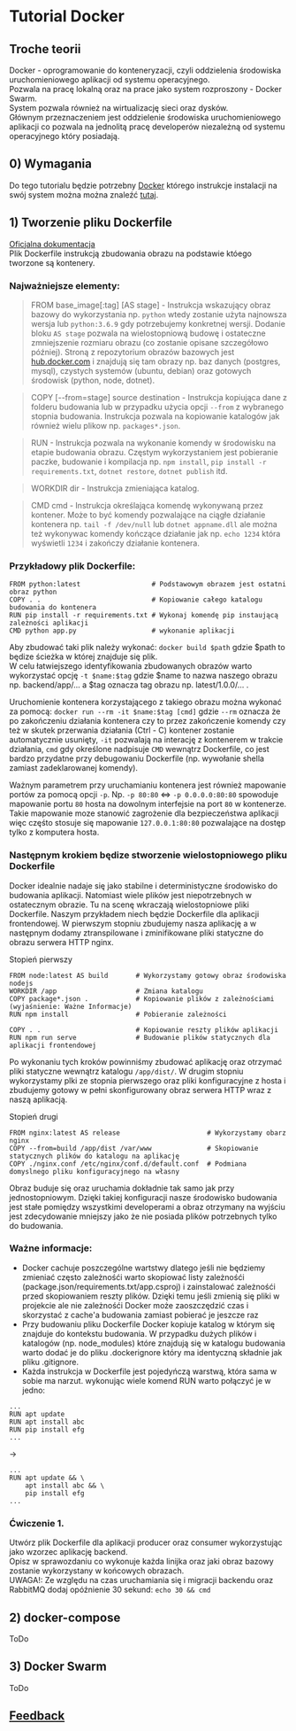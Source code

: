 # Tutorial Docker

## Troche teorii
Docker - oprogramowanie do konteneryzacji, czyli oddzielenia środowiska uruchomieniowego aplikacji od systemu operacyjnego.  
Pozwala na pracę lokalną oraz na prace jako system rozproszony - Docker Swarm.  
System pozwala również na wirtualizację sieci oraz dysków.   
Głównym przeznaczeniem jest oddzielenie środowiska uruchomieniowego aplikacji co pozwala na jednolitą pracę developerów niezależną od systemu operacyjnego który posiadają.

## 0) Wymagania
Do tego tutorialu będzie potrzebny [Docker](http://docker.com) 
którego instrukcje instalacji na swój system można można znaleźć [tutaj](https://docs.docker.com/install/).

## 1) Tworzenie pliku Dockerfile 
[Oficjalna dokumentacja](https://docs.docker.com/engine/reference/builder/)  
Plik Dockerfile instrukcją zbudowania obrazu na podstawie któego tworzone są kontenery.  

### Najważniejsze elementy:
> FROM base_image\[:tag\] \[AS stage\] - Instrukcja wskazujący obraz bazowy do wykorzystania np. `python` wtedy zostanie użyta najnowsza wersja lub `python:3.6.9` gdy potrzebujemy konkretnej wersji. Dodanie bloku `AS stage` pozwala na wielostopniową budowę i ostateczne zmniejszenie rozmiaru obrazu (co zostanie opisane szczegółowo później). Stroną z repozytorium obrazów bazowych jest [hub.docker.com](https://hub.docker.com) i znajdują się tam obrazy np. baz danych (postgres, mysql), czystych systemów (ubuntu, debian) oraz gotowych środowisk (python, node, dotnet).

> COPY \[--from=stage\] source destination - Instrukcja kopiująca dane z folderu budowania lub w przypadku użycia opcji `--from` z wybranego stopnia budowania. Instrukcja pozwala na kopiowanie katalogów jak również wielu plikow np. `packages*.json`.

> RUN - Instrukcja pozwala na wykonanie komendy w środowisku na etapie budowania obrazu. Częstym wykorzystaniem jest pobieranie paczke, budowanie i kompilacja np. `npm install`, `pip install -r requirements.txt`, `dotnet restore`, `dotnet publish` itd. 

> WORKDIR dir - Instrukcja zmieniająca katalog.

> CMD cmd - Instrukcja określająca komendę wykonywaną przez kontener. Może to być komendy pozwalające na ciągłe działanie kontenera np. `tail -f /dev/null` lub `dotnet appname.dll` ale można też wykonywac komendy kończące działanie jak np. `echo 1234` która wyświetli `1234` i zakończy działanie kontenera.

### Przykładowy plik Dockerfile:
```
FROM python:latest                  # Podstawowym obrazem jest ostatni obraz python 
COPY . .                            # Kopiowanie całego katalogu budowania do kontenera
RUN pip install -r requirements.txt # Wykonaj komendę pip instaującą zależności aplikacji
CMD python app.py                   # wykonanie aplikacji
```

Aby zbudować taki plik należy wykonać: `docker build $path` gdzie $path to będize ścieżka w której znajduje się plik.   
W celu łatwiejszego identyfikowania zbudowanych obrazów warto wykorzystać opcję `-t $name:$tag` gdzie $name to nazwa naszego obrazu np. backend/app/... a $tag oznacza tag obrazu np. latest/1.0.0/... .  

Uruchomienie kontenera korzystającego z takiego obrazu można wykonać za pomocą: `docker run --rm -it $name:$tag [cmd]` gdzie `--rm` oznacza że po zakończeniu działania kontenera czy to przez zakończenie komendy czy też w skutek przerwania działania (Ctrl - C) kontener zostanie automatycznie usunięty, `-it` pozwalają na interację z kontenerem w trakcie działania, `cmd` gdy określone nadpisuje `CMD` wewnątrz Dockerfile, co jest bardzo przydatne przy debugowaniu Dockerfile (np. wywołanie shella zamiast zadeklarowanej komendy).

Ważnym parametrem przy uruchamianiu kontenera jest również mapowanie portów za pomocą opcji `-p`. Np. `-p 80:80` <=> `-p 0.0.0.0:80:80` spowoduje mapowanie portu `80` hosta na dowolnym interfejsie na port `80` w kontenerze. Takie mapowanie moze stanowić zagrożenie dla bezpieczeństwa aplikacji więc częśto stosuje się mapowanie `127.0.0.1:80:80` pozwalające na dostęp tylko z komputera hosta.

### Następnym krokiem będize stworzenie wielostopniowego pliku Dockerfile
Docker idealnie nadaje się jako stabilne i deterministyczne środowisko do budowania aplikacji. Natomiast wiele plików jest niepotrzebnych w ostatecznym obrazie. Tu na scenę wkraczają wielostopniowe pliki Dockerfile. Naszym przykładem niech będzie Dockerfile dla aplikacji frontendowej. W pierwszym stopniu zbudujemy nasza aplikację a w następnym dodamy ztranspilowane i zminifikowane pliki statyczne do obrazu serwera HTTP nginx.

Stopień pierwszy
```
FROM node:latest AS build       # Wykorzystamy gotowy obraz środowiska nodejs
WORKDIR /app                    # Zmiana katalogu
COPY package*.json .            # Kopiowanie plików z zależnościami (wyjaśnienie: Ważne Informacje)
RUN npm install                 # Pobieranie zależności

COPY . .                        # Kopiowanie reszty plików aplikacji
RUN npm run serve               # Budowanie plików statycznych dla aplikacji frontendowej
```

Po wykonaniu tych kroków powinniśmy zbudować aplikację oraz otrzymać pliki statyczne wewnątrz katalogu `/app/dist/`. W drugim stopniu wykorzystamy plki ze stopnia pierwszego oraz pliki konfiguracyjne z hosta i zbudujemy gotowy w pełni skonfigurowany obraz serwera HTTP wraz z naszą aplikacją.

Stopień drugi
```
FROM nginx:latest AS release                      # Wykorzystamy obarz nginx
COPY --from=build /app/dist /var/www              # Skopiowanie statycznych plików do katalogu na aplikację
COPY ./nginx.conf /etc/nginx/conf.d/default.conf  # Podmiana domyslnego pliku konfiguracyjnego na własny
```

Obraz buduje się oraz uruchamia dokładnie tak samo jak przy jednostopniowym. Dzięki takiej konfiguracji nasze środowisko budowania jest stałe pomiędzy wszystkimi developerami a obraz otrzymany na wyjściu jest zdecydowanie mniejszy jako że nie posiada plików potrzebnych tylko do budowania.

### Ważne informacje:
- Docker cachuje poszczególne wartstwy dlatego jeśli nie będziemy zmieniać często zależnośći warto skopiować listy zależnośći (package.json/requirements.txt/app.csproj) i zainstalować zależnośći przed skopiowaniem reszty plików. Dzięki temu jeśli zmienią się pliki w projekcie ale nie zależnośći Docker może zaoszczędzić czas i skorzystać z cache'a budowania zamiast pobierać je jeszcze raz
- Przy budowaniu pliku Dockerfile Docker kopiuje katalog w którym się znajduje do kontekstu budowania. W przypadku dużych plików i katalogów (np. node_modules) które znajdują się w katalogu budowania warto dodać je do pliku .dockerignore który ma identyczną składnie jak pliku .gitignore.
- Każda instrukcja w Dockerfile jest pojedyńczą warstwą, która sama w sobie ma narzut. wykonując wiele komend RUN warto połączyć je w jedno:
```
...
RUN apt update
RUN apt install abc
RUN pip install efg 
...
```
-> 
```
...
RUN apt update && \
    apt install abc && \
    pip install efg 
...
```

### Ćwiczenie 1.
Utwórz plik Dockerfile dla aplikacji producer oraz consumer wykorzystując jako wzorzec aplikację backend.  
Opisz w sprawozdaniu co wykonuje każda linijka oraz jaki obraz bazowy zostanie wykorzystany w końcowych obrazach.  
UWAGA!: Ze względu na czas uruchamiania się i migracji backendu oraz RabbitMQ dodaj opóźnienie 30 sekund: `echo 30 && cmd` 

## 2) docker-compose
ToDo

## 3) Docker Swarm
ToDo

## [Feedback](https://forms.gle/UhTDD9n6Ys6ucHsh7)
